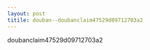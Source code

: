 ```yaml
---
layout: post
titile: douban--doubanclaim47529d09712703a2  
---
```


doubanclaim47529d09712703a2